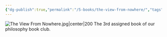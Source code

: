 ```yaml
---
{"dg-publish":true,"permalink":"/5-books/the-view-from-nowhere/","tags":["type/book"],"created":"2024-12-07T09:15:59.462+01:00","updated":"2024-12-15T11:20:08.765+01:00"}
---
```


![The View From Nowhere.jpg|center|200](/img/user/5_Books/_media/Bookcovers/The%20View%20From%20Nowhere.jpg)
The 3rd assigned book of our philosophy book club.